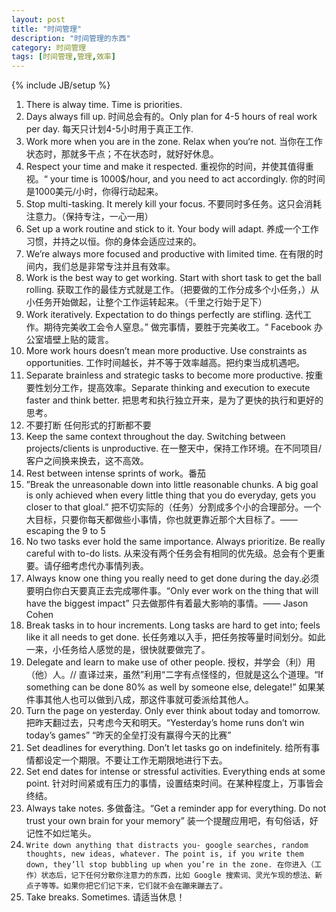 ```yaml
---
layout: post
title: "时间管理"
description: "时间管理的东西"
category: 时间管理
tags: [时间管理,管理,效率]
---
```

{% include JB/setup %}
1. There is alway time. Time is priorities. 
2. Days always fill up. 时间总会有的。Only plan for 4-5 hours of real work per day. 每天只计划4-5小时用于真正工作.
3. Work more when you are in the zone. Relax  when you‘re not. 当你在工作状态时，那就多干点；不在状态时，就好好休息。
4. Respect your time and make it respected. 重视你的时间，并使其值得重视。“ your time is 1000$/hour, and you need to act accordingly. 你的时间是1000美元/小时，你得行动起来。
5. Stop multi-tasking. It merely kill your focus. 不要同时多任务。这只会消耗注意力。（保持专注，一心一用）
6. Set up a work routine and stick to it. Your body will adapt. 养成一个工作习惯，并持之以恒。你的身体会适应过来的。
7.  We’re always more focused and productive with limited time. 在有限的时间内，我们总是非常专注并且有效率。
8.   Work is the best way to get working. Start with short task to get the ball rolling. 获取工作的最佳方式就是工作。（把要做的工作分成多个小任务，）从小任务开始做起，让整个工作运转起来。（千里之行始于足下）
9. Work iteratively. Expectation to do things perfectly are stifling. 迭代工作。期待完美收工会令人窒息。” 做完事情，要胜于完美收工。“ Facebook 办公室墙壁上贴的箴言。
10. More work hours doesn’t mean more productive. Use constraints as opportunities. 工作时间越长，并不等于效率越高。把约束当成机遇吧。
11. Separate brainless and strategic tasks to become more productive. 按重要性划分工作，提高效率。Separate thinking and execution to execute faster and think better. 把思考和执行独立开来，是为了更快的执行和更好的思考。
12. 不要打断 任何形式的打断都不要
13. Keep the same context throughout the day. Switching between projects/clients is unproductive. 在一整天中，保持工作环境。在不同项目/客户之间换来换去，这不高效。
14. Rest between intense sprints of work。番茄
15. ”Break the unreasonable down into little reasonable chunks. A big goal is only achieved when every little thing that you do everyday, gets you closer to that gloal.” 把不切实际的（任务）分割成多个小的合理部分。一个大目标，只要你每天都做些小事情，你也就更靠近那个大目标了。—— escaping the 9 to 5
16. No two tasks ever hold the same importance. Always prioritize. Be really careful with to-do lists. 从来没有两个任务会有相同的优先级。总会有个更重要。请仔细考虑代办事情列表。
17. Always know one thing you really need to get done during the day.必须要明白你白天要真正去完成哪件事。“Only ever work on the thing that will have the biggest impact” 只去做那件有着最大影响的事情。—— Jason Cohen
18. Break tasks in to hour increments. Long tasks are hard to get into; feels like it all needs to get done. 长任务难以入手，把任务按等量时间划分。如此一来，小任务给人感觉的是，很快就要做完了。
19. Delegate and learn to make use of other people. 授权，并学会（利）用（他）人。// 直译过来，虽然”利用“二字有点怪怪的，但就是这么个道理。“If something can be done 80% as well by someone else, delegate!” 如果某件事其他人也可以做到八成，那这件事就可委派给其他人。
20. Turn the page on yesterday. Only ever think about today and tomorrow. 把昨天翻过去，只考虑今天和明天。“Yesterday’s home runs don’t win today’s games” “昨天的全垒打没有赢得今天的比赛”
21. Set deadlines for everything. Don’t let tasks go on indefinitely. 给所有事情都设定一个期限。不要让工作无期限地进行下去。
22. Set end dates for intense or stressful activities. Everything ends at some point. 针对时间紧或有压力的事情，设置结束时间。在某种程度上，万事皆会终结。
23. Always take notes. 多做备注。“Get a reminder app for everything. Do not trust your own brain for your memory” 装一个提醒应用吧，有句俗话，好记性不如烂笔头。
24. `Write down anything that distracts you- google searches, random thoughts, new ideas, whatever. The point is, if you write them down, they’ll stop bubbling up when you’re in the zone. 在你进入（工作）状态后，记下任何分散你注意力的东西，比如 Google 搜索词、灵光乍现的想法、新点子等等。如果你把它们记下来，它们就不会在蹦来蹦去了。`
25. Take breaks. Sometimes. 请适当休息！
